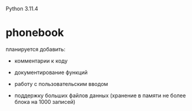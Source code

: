 Python 3.11.4

# phonebook
планируется добавить:
- комментарии к коду
- документирование функций

- работу с пользовательским вводом
- поддержку больших файлов данных (хранение в памяти не более блока на 1000 записей)
